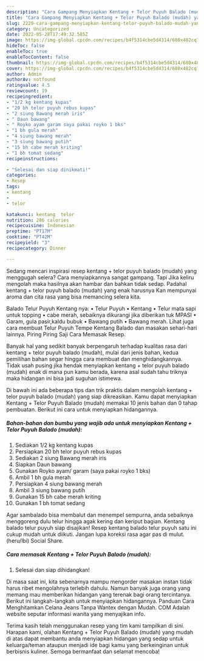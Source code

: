 ```yaml
---
description: "Cara Gampang Menyiapkan Kentang + Telor Puyuh Balado (mudah) yang Lezat, Buat Buka Puasa Enak"
title: "Cara Gampang Menyiapkan Kentang + Telor Puyuh Balado (mudah) yang Lezat, Buat Buka Puasa Enak"
slug: 2229-cara-gampang-menyiapkan-kentang-telor-puyuh-balado-mudah-yang-lezat-buat-buka-puasa-enak
category: Uncategorized
date: 2022-05-28T17:49:32.585Z
image: https://img-global.cpcdn.com/recipes/b4f5314cbe5d4314/680x482cq70/kentang-telor-puyuh-balado-mudah-foto-resep-utama.jpg
hideToc: false
enableToc: true
enableTocContent: false
thumbnail: https://img-global.cpcdn.com/recipes/b4f5314cbe5d4314/680x482cq70/kentang-telor-puyuh-balado-mudah-foto-resep-utama.jpg
cover: https://img-global.cpcdn.com/recipes/b4f5314cbe5d4314/680x482cq70/kentang-telor-puyuh-balado-mudah-foto-resep-utama.jpg
author: Admin
authorAv: notfound
ratingvalue: 4.5
reviewcount: 19
recipeingredient:
- "1/2 kg kentang kupas"
- "20 bh telor puyuh rebus kupas"
- "2 siung Bawang merah iris"
- " Daun bawang"
- " Royko ayam garam saya pakai royko 1 bks"
- "1 bh gula merah"
- "4 siung bawang merah"
- "3 siung bawang putih"
- "15 bh cabe merah kriting"
- "1 bh tomat sedang"
recipeinstructions:

- "Selesai dan siap dinikmati!"
categories:
- Resep
tags:
- kentang
- 
- telor

katakunci: kentang  telor 
nutrition: 286 calories
recipecuisine: Indonesian
preptime: "PT17M"
cooktime: "PT42M"
recipeyield: "3"
recipecategory: Dinner

---
```



Sedang mencari inspirasi resep kentang + telor puyuh balado (mudah) yang menggugah selera? Cara menyiapkannya sangat gampang. Tapi Jika keliru mengolah maka hasilnya akan hambar dan bahkan tidak sedap. Padahal kentang + telor puyuh balado (mudah) yang enak harusnya Kan mempunyai aroma dan cita rasa yang bisa memancing selera kita.


Balado Telur Puyuh Kentang nya: • Telur Puyuh • Kentang • Telur mata sapi untuk topping • cabe merah, sebaiknya dikurangi jika diberikan tuk MPASI • Garam, gula pasir,kaldu bubuk • Bawang putih • Bawang merah. Lihat juga cara membuat Telur Puyuh Tempe Kentang Balado dan masakan sehari-hari lainnya. Piring Piring Saji Cara Memasak Resep.

Banyak hal yang sedikit banyak berpengaruh terhadap kualitas rasa dari kentang + telor puyuh balado (mudah), mulai dari jenis bahan, kedua pemilihan bahan segar hingga cara membuat dan menghidangkannya. Tidak usah pusing jika hendak menyiapkan kentang + telor puyuh balado (mudah) enak di mana pun kamu berada, karena asal sudah tahu triknya maka hidangan ini bisa jadi suguhan istimewa.


Di bawah ini ada beberapa tips dan trik praktis dalam mengolah kentang + telor puyuh balado (mudah) yang siap dikreasikan. Kamu dapat menyiapkan Kentang + Telor Puyuh Balado (mudah) memakai 10 jenis bahan dan 0 tahap pembuatan. Berikut ini cara untuk menyiapkan hidangannya.

<!--inarticleads1-->

##### Bahan-bahan dan bumbu yang wajib ada untuk menyiapkan Kentang + Telor Puyuh Balado (mudah):

1. Sediakan 1/2 kg kentang kupas
1. Persiapkan 20 bh telor puyuh rebus kupas
1. Sediakan 2 siung Bawang merah iris
1. Siapkan  Daun bawang
1. Gunakan  Royko ayam/ garam (saya pakai royko 1 bks)
1. Ambil 1 bh gula merah
1. Persiapkan 4 siung bawang merah
1. Ambil 3 siung bawang putih
1. Gunakan 15 bh cabe merah kriting
1. Gunakan 1 bh tomat sedang


Agar sambalado bisa membalut dan menempel sempurna, anda sebaiknya menggoreng dulu telur hingga agak kering dan keriput bagian. Kentang balado telur puyuh siap disajikan! Resep kentang balado telur puyuh satu ini cukup mudah untuk diikuti. Jangan lupa koreksi rasa agar pas di mulut. (heru/lbi) Social Share. 

<!--inarticleads2-->

##### Cara memasak Kentang + Telor Puyuh Balado (mudah):


1. Selesai dan siap dihidangkan!

Di masa saat ini, kita sebenarnya mampu mengorder masakan instan tidak harus ribet mengolahnya terlebih dahulu. Namun banyak juga orang yang memang mau memberikan hidangan yang terenak bagi orang tercintanya. Berikut ini langkah-langkah untuk menyiapkan hidangannya. Panduan Cara Menghitamkan Celana Jeans Tanpa Wantex dengan Mudah. COM Adalah website seputar informasi wanita yang menyajikan info. 

Terima kasih telah menggunakan resep yang tim kami tampilkan di sini. Harapan kami, olahan Kentang + Telor Puyuh Balado (mudah) yang mudah di atas dapat membantu anda menyiapkan hidangan yang sedap untuk keluarga/teman ataupun menjadi ide bagi kamu yang berkeinginan untuk berbisnis kuliner. Semoga bermanfaat dan selamat mencoba!
